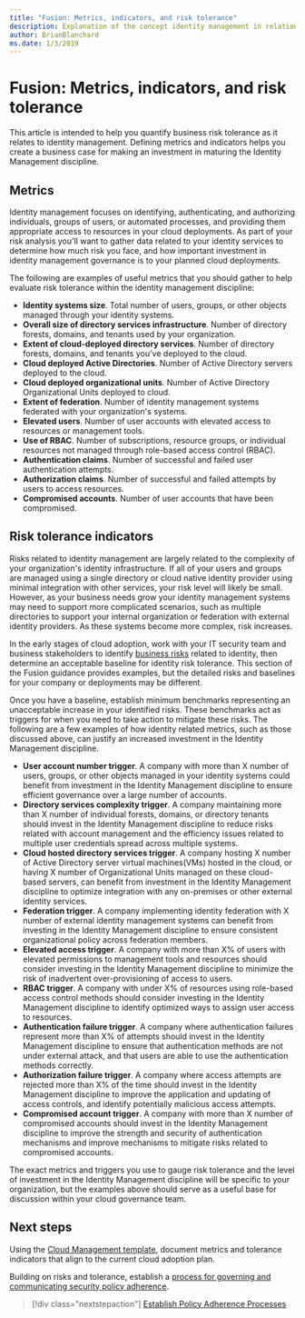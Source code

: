 ```yaml
---
title: "Fusion: Metrics, indicators, and risk tolerance"
description: Explanation of the concept identity management in relation to cloud governance
author: BrianBlanchard
ms.date: 1/3/2019
---
```


# Fusion: Metrics, indicators, and risk tolerance 

This article is intended to help you quantify business risk tolerance as it relates to identity management. Defining metrics and indicators helps you create a business case for making an investment in maturing the Identity Management discipline.

## Metrics

Identity management focuses on identifying, authenticating, and authorizing individuals, groups of users, or automated processes, and providing them appropriate access to resources in your cloud deployments. As part of your risk analysis you'll want to gather data related to your identity services to determine how much risk you face, and how important investment in identity management governance is to your planned cloud deployments.

The following are examples of useful metrics that you should gather to help evaluate risk tolerance within the identity management discipline:

- **Identity systems size**. Total number of users, groups, or other objects managed through your identity systems.
- **Overall size of directory services infrastructure**. Number of directory forests, domains, and tenants used by your organization.
- **Extent of cloud-deployed directory services**. Number of directory forests, domains, and tenants you've deployed to the cloud.
- **Cloud deployed Active Directories**. Number of Active Directory servers deployed to the cloud.
- **Cloud deployed organizational units**. Number of Active Directory Organizational Units deployed to cloud.
- **Extent of federation**. Number of identity management systems federated with your organization's systems.  
- **Elevated users**. Number of user accounts with elevated access to resources or management tools.
- **Use of RBAC**. Number of subscriptions, resource groups, or individual resources not managed through role-based access control (RBAC).
- **Authentication claims**. Number of successful and failed user authentication attempts.
- **Authorization claims**. Number of successful and failed attempts by users to access resources.
- **Compromised accounts**. Number of user accounts that have been compromised.

## Risk tolerance indicators

Risks related to identity management are largely related to the complexity of your organization's identity infrastructure. If all of your users and groups are managed using a single directory or cloud native identity provider using minimal integration with other services, your risk level will likely be small. However, as your business needs grow your identity management systems may need to support more complicated scenarios, such as multiple directories to support your internal organization or federation with external identity providers. As these systems become more complex, risk increases.

In the early stages of cloud adoption, work with your IT security team and business stakeholders to identify [business risks](business-risks.md) related to identity, then determine an acceptable baseline for identity risk tolerance. This section of the Fusion guidance provides examples, but the detailed risks and baselines for your company or deployments may be different.

Once you have a baseline, establish minimum benchmarks representing an unacceptable increase in your identified risks. These benchmarks act as triggers for when you need to take action to mitigate these risks. The following are a few examples of how identity related metrics, such as those discussed above, can justify an increased investment in the Identity Management discipline.

- **User account number trigger**. A company with more than X number of users, groups, or other objects managed in your identity systems could benefit from investment in the Identity Management discipline to ensure efficient governance over a large number of accounts.
- **Directory services complexity trigger**. A company maintaining more than X number of individual forests, domains, or directory tenants should invest in the Identity Management discipline to reduce risks related with account management and the efficiency issues related to multiple user credentials spread across multiple systems.
- **Cloud hosted directory services trigger**. A company hosting X number of Active Directory server virtual machines(VMs) hosted in the cloud, or having X number of Organizational Units managed on these cloud-based servers, can benefit from investment in the Identity Management discipline to optimize integration with any on-premises or other external identity services.
- **Federation trigger**. A company implementing identity federation with X number of external identity management systems can benefit from investing in the Identity Management discipline to ensure consistent organizational policy across federation members.
- **Elevated access trigger**. A company with more than X% of users with elevated permissions to management tools and resources should consider investing in the Identity Management discipline to minimize the risk of inadvertent over-provisioning of access to users.
- **RBAC trigger**. A company with under X% of resources using role-based access control methods should consider investing in the Identity Management discipline to identify optimized ways to assign user access to resources.
- **Authentication failure trigger**. A company where authentication failures represent more than X% of attempts should invest in the Identity Management discipline to ensure that authentication methods are not under external attack, and that users are able to use the authentication methods correctly.
- **Authorization failure trigger**. A company where access attempts are rejected more than X% of the time should invest in the Identity Management discipline to improve the application and updating of access controls, and identify potentially malicious access attempts.
- **Compromised account trigger**. A company with more than X number of compromised accounts should invest in the Identity Management discipline to improve the strength and security of authentication mechanisms and improve mechanisms to mitigate risks related to compromised accounts.

The exact metrics and triggers you use to gauge risk tolerance and the level of investment in the Identity Management discipline will be specific to your organization, but the examples above should serve as a useful base for discussion within your cloud governance team.

## Next steps

Using the [Cloud Management template](./template.md), document metrics and tolerance indicators that align to the current cloud adoption plan.

Building on risks and tolerance, establish a [process for governing and communicating security policy adherence](processes.md).

> [!div class="nextstepaction"]
> [Establish Policy Adherence Processes](./processes.md)
